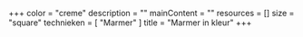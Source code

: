+++
color = "creme"
description = ""
mainContent = ""
resources = []
size = "square"
technieken = [
  "Marmer"
]
title = "Marmer in kleur"
+++

